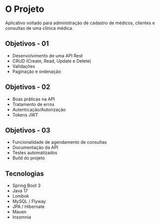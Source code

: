 # O Projeto

Aplicativo voltado para administração de cadastro de médicos, clientes e consultas de uma clínica médica.


## Objetivos - 01

* Desenvolvimento de uma API Rest
* CRUD (Create, Read, Update e Delete)
* Validações
* Paginação e ordenação

## Objetivos - 02

* Boas práticas na API
* Tratamento de erros
* Autenticação/Autorização
* Tokens JWT

## Objetivos - 03

* Funcionalidade de agendamento de consultas
* Documentação da API
* Testes automatizados
* Build do projeto

## Tecnologias

* Spring Boot 3
* Java 17
* Lombok
* MySQL / Flyway
* JPA / Hibernate
* Maven
* Insomnia


